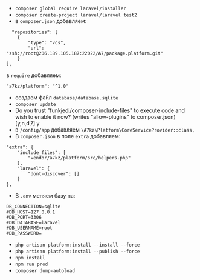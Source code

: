 - `composer global require laravel/installer`
- `composer create-project laravel/laravel test2`
- в `composer.json` добавляем:
```
  "repositories": [
    {
        "type": "vcs",
        "url": "ssh://root@206.189.105.187:22022/A7/package.platform.git"
    }
],
```
в `require` добавляем:
```
"a7kz/platform": "^1.0"
```
- создаем файл `database/database.sqlite`
- `composer update`
- Do you trust "funkjedi/composer-include-files" to execute code and wish to enable it now? (writes "allow-plugins" to composer.json) [y,n,d,?] y
- в `/config/app` добавляем `\A7kz\Platform\CoreServiceProvider::class,`
- В `composer.json` в поле `extra` добавляем:
```
"extra": {
    "include_files": [
        "vendor/a7kz/platform/src/helpers.php"
    ],
    "laravel": {
        "dont-discover": []
    }
},
```
- В `.env` меняем базу на:
```
DB_CONNECTION=sqlite
#DB_HOST=127.0.0.1
#DB_PORT=3306
#DB_DATABASE=laravel
#DB_USERNAME=root
#DB_PASSWORD=
```

- `php artisan platform:install --install --force`
- `php artisan platform:install --publish --force`
- `npm install`
- `npm run prod`
- `composer dump-autoload`

